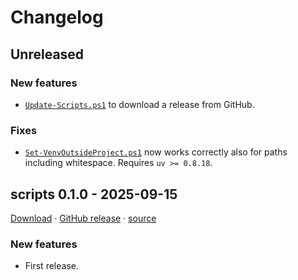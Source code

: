 # Changelog

## Unreleased

### New features

* [`Update-Scripts.ps1`](scripts/Update-Scripts.ps1) to download a release from GitHub.

### Fixes

* [`Set-VenvOutsideProject.ps1`](scripts/Set-VenvOutsideProject.ps1) now works correctly also for paths including whitespace. Requires `uv >= 0.8.18`.

## scripts 0.1.0 - 2025-09-15

[Download](https://github.com/angelo-peronio/scripts/releases/download/v0.1.0/scripts-v0.1.0.zip)
 · [GitHub release](https://github.com/angelo-peronio/scripts/releases/tag/v0.1.0)
 · [source](https://github.com/angelo-peronio/scripts/tree/v0.1.0)

### New features

* First release.
